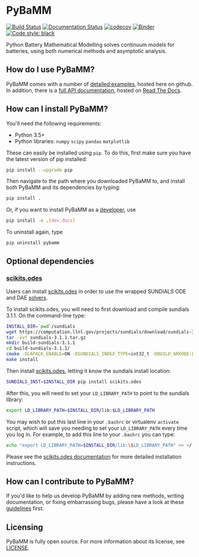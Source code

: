 # PyBaMM

[![Build Status](https://travis-ci.org/tinosulzer/PyBaMM.svg?branch=master)](https://travis-ci.org/tinosulzer/PyBaMM)
[![Documentation Status](https://readthedocs.org/projects/pybamm/badge/?version=latest)](https://pybamm.readthedocs.io/en/latest/?badge=latest)
[![codecov](https://codecov.io/gh/tinosulzer/PyBaMM/branch/master/graph/badge.svg)](https://codecov.io/gh/tinosulzer/PyBaMM)
[![Binder](https://mybinder.org/badge_logo.svg)](https://mybinder.org/v2/gh/tinosulzer/PyBaMM/master)
[![Code style: black](https://img.shields.io/badge/code%20style-black-000000.svg)](https://github.com/ambv/black)

Python Battery Mathematical Modelling solves continuum models for batteries, using both numerical methods and asymptotic analysis.

## How do I use PyBaMM?

PyBaMM comes with a number of [detailed examples](examples/README.md), hosted here on github. In addition, there is a [full API documentation](http://pybamm.readthedocs.io/), hosted on [Read The Docs](readthedocs.io).

## How can I install PyBaMM?

You'll need the following requirements:

- Python 3.5+
- Python libraries: `numpy` `scipy` `pandas` `matplotlib`

These can easily be installed using `pip`. To do this, first make sure you have the latest version of pip installed:

```bash
pip install --upgrade pip
```

Then navigate to the path where you downloaded PyBaMM to, and install both PyBaMM and its dependencies by typing:

```bash
pip install .
```

Or, if you want to install PyBaMM as a [developer](CONTRIBUTING.md), use

```bash
pip install -e .[dev,docs]
```

To uninstall again, type

```bash
pip uninstall pybamm
```

## Optional dependencies

### [scikits.odes](https://github.com/bmcage/odes)

Users can install [scikits.odes](https://github.com/bmcage/odes) in order to use the
wrapped SUNDIALS ODE and DAE
[solvers](https://pybamm.readthedocs.io/en/latest/source/solvers/scikits_solvers.html).

To install scikits.odes, you will need to first download and compile sundials 3.1.1. On
the command-line type:

```bash
INSTALL_DIR=`pwd`/sundials
wget https://computation.llnl.gov/projects/sundials/download/sundials-3.1.1.tar.gz
tar -xvf sundials-3.1.1.tar.gz
mkdir build-sundials-3.1.1
cd build-sundials-3.1.1/
cmake -DLAPACK_ENABLE=ON -DSUNDIALS_INDEX_TYPE=int32_t -DBUILD_ARKODE:BOOL=OFF -DEXAMPLES_ENABLE:BOOL=OFF -DCMAKE_INSTALL_PREFIX=$INSTALL_DIR ../sundials-3.1.1/
make install
```

Then install [scikits.odes](https://github.com/bmcage/odes), letting it know the sundials install location:

```bash
SUNDIALS_INST=$INSTALL_DIR pip install scikits.odes
```

After this, you will need to set your `LD_LIBRARY_PATH` to point to the sundials
library:

```bash
export LD_LIBRARY_PATH=$INSTALL_DIR/lib:$LD_LIBRARY_PATH
```

You may wish to put this last line in your `.bashrc` or virtualenv `activate` script,
which will save you needing to set your `LD_LIBRARY_PATH` every time you log in. For
example, to add this line to your `.bashrc` you can type:

```bash
echo "export LD_LIBRARY_PATH=$INSTALL_DIR/lib:\$LD_LIBRARY_PATH" >> ~/.bashrc
```

Please see the [scikits.odes
documentation](https://scikits-odes.readthedocs.io/en/latest/installation.html) for more
detailed installation instructions.


## How can I contribute to PyBaMM?

If you'd like to help us develop PyBaMM by adding new methods, writing documentation, or fixing embarrassing bugs, please have a look at these [guidelines](CONTRIBUTING.md) first.

## Licensing

PyBaMM is fully open source. For more information about its license, see [LICENSE](./LICENSE.txt).

